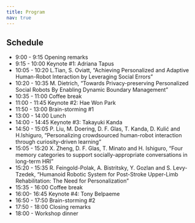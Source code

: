 ```yaml
---
title: Program
nav: true
---
```


## Schedule

- 9:00 - 9:15 Opening remarks
- 9:15 - 10:00 Keynote #1: Adriana Tapus
- 10:05 - 10:20 L.Tian, S. Oviatt, “Achieving Personalized and Adaptive Human-Robot Interaction by Leveraging Social Errors”
- 10:20 - 10:35 M. Dietrich, “Towards Privacy-preserving Personalized Social Robots By Enabling Dynamic Boundary Management”
- 10:35 - 11:00 Coffee break
- 11:00 - 11:45 Keynote #2: Hae Won Park
- 11:50 - 13:00 Brain-storming #1
- 13:00 - 14:00 Lunch
- 14:00 - 14:45 Keynote #3: Takayuki Kanda
- 14:50 - 15:05 P. Liu, M. Doering, D. F. Glas, T. Kanda, D. Kulić and H.Ishiguro, “Personalizing crowdsourced human-robot interaction through curiosity-driven learning”
- 15:05 - 15:20 X. Zheng, D. F. Glas, T. Minato and H. Ishiguro, “Four memory categories to support socially-appropriate conversations in long-term HRI”
- 15:20 - 15:35 R. Feingold-Polak, A. Bistritsky, Y. Gozlan and S. Levy-Tzedek, “Humanoid Robotic System for Post-Stroke Upper-Limb Rehabilitation: The Need for Personalization”
- 15:35 - 16:00 Coffee break
- 16:00- 16:45 Keynote #4: Tony Belpaeme
- 16:50 - 17:50 Brain-storming #2
- 17:50 - 18:00 Closing remarks
- 18:00 - Workshop dinner
